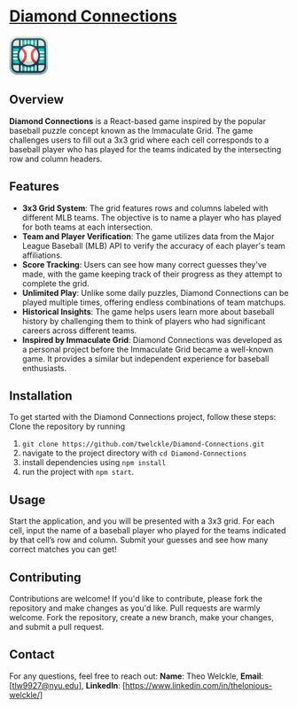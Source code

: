 # <a href="https://baseball-grid.vercel.app/" target="_blank">Diamond Connections</a>

<img src="./public/baseball-favicon.png" alt="BaseballGrid Logo" width="70" height="70">

## Overview

**Diamond Connections** is a React-based game inspired by the popular baseball puzzle concept known as the Immaculate Grid. The game challenges users to fill out a 3x3 grid where each cell corresponds to a baseball player who has played for the teams indicated by the intersecting row and column headers.

## Features

- **3x3 Grid System**: The grid features rows and columns labeled with different MLB teams. The objective is to name a player who has played for both teams at each intersection.
- **Team and Player Verification**: The game utilizes data from the Major League Baseball (MLB) API to verify the accuracy of each player's team affiliations.
- **Score Tracking**: Users can see how many correct guesses they've made, with the game keeping track of their progress as they attempt to complete the grid.
- **Unlimited Play**: Unlike some daily puzzles, Diamond Connections can be played multiple times, offering endless combinations of team matchups.
- **Historical Insights**: The game helps users learn more about baseball history by challenging them to think of players who had significant careers across different teams.
- **Inspired by Immaculate Grid**: Diamond Connections was developed as a personal project before the Immaculate Grid became a well-known game. It provides a similar but independent experience for baseball enthusiasts.

## Installation

To get started with the Diamond Connections project, follow these steps: Clone the repository by running 
1) `git clone https://github.com/twelckle/Diamond-Connections.git`
2) navigate to the project directory with `cd Diamond-Connections`
3) install dependencies using `npm install`
4) run the project with `npm start`.

## Usage

Start the application, and you will be presented with a 3x3 grid. For each cell, input the name of a baseball player who played for the teams indicated by that cell’s row and column. Submit your guesses and see how many correct matches you can get!

## Contributing

Contributions are welcome! If you'd like to contribute, please fork the repository and make changes as you'd like. Pull requests are warmly welcome. Fork the repository, create a new branch, make your changes, and submit a pull request.



## Contact

For any questions, feel free to reach out: **Name**: Theo Welckle, **Email**: [tlw9927@nyu.edu], **LinkedIn**: [https://www.linkedin.com/in/thelonious-welckle/]
